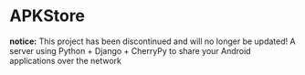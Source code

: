 APKStore
========
**notice:** This project has been discontinued and will no longer be updated!
A server using Python + Django + CherryPy to share your Android applications over the network
